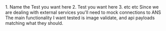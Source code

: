 <tests>
1.    Name the Test you want here
2.    Test you want here
3.    etc etc </tests>
<implementation›
1.    I need a new API endpoint that uploads images to a S3 bucket
2.    Those images are then stored in a new table called images with a reference to their owner
"User"
1.    I want to validate images are no larger than 5mb in size
2.    We need an api to return all images a user has registered to them
3.    We need an api to also delete an image.
‹/implementation›
crules>
Since we are dealing with external services you'll need to mock connections to ANS
The main functionality I want tested is image validate, and api payloads matching what they should. </rules>